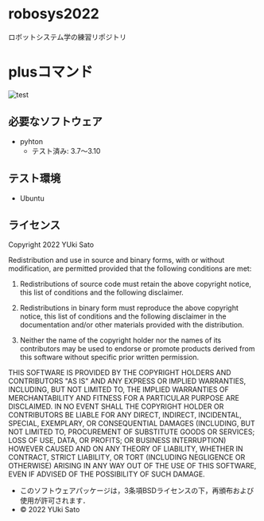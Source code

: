 # robosys2022
ロボットシステム学の練習リポジトリ

# plusコマンド
![test](https://github.com/yukisato1481/robosys2022/actions/workflows/test.yml/badge.svg)

## 必要なソフトウェア
* pyhton
  * テスト済み: 3.7～3.10

## テスト環境
* Ubuntu

## ライセンス
Copyright 2022 YUki Sato

Redistribution and use in source and binary forms, with or without modification, are permitted provided that the following conditions are met:

1. Redistributions of source code must retain the above copyright notice, this list of conditions and the following disclaimer.

2. Redistributions in binary form must reproduce the above copyright notice, this list of conditions and the following disclaimer in the documentation and/or other materials provided with the distribution.

3. Neither the name of the copyright holder nor the names of its contributors may be used to endorse or promote products derived from this software without specific prior written permission.

THIS SOFTWARE IS PROVIDED BY THE COPYRIGHT HOLDERS AND CONTRIBUTORS "AS IS" AND ANY EXPRESS OR IMPLIED WARRANTIES, INCLUDING, BUT NOT LIMITED TO, THE IMPLIED WARRANTIES OF MERCHANTABILITY AND FITNESS FOR A PARTICULAR PURPOSE ARE DISCLAIMED. IN NO EVENT SHALL THE COPYRIGHT HOLDER OR CONTRIBUTORS BE LIABLE FOR ANY DIRECT, INDIRECT, INCIDENTAL, SPECIAL, EXEMPLARY, OR CONSEQUENTIAL DAMAGES (INCLUDING, BUT NOT LIMITED TO, PROCUREMENT OF SUBSTITUTE GOODS OR SERVICES; LOSS OF USE, DATA, OR PROFITS; OR BUSINESS INTERRUPTION) HOWEVER CAUSED AND ON ANY THEORY OF LIABILITY, WHETHER IN CONTRACT, STRICT LIABILITY, OR TORT (INCLUDING NEGLIGENCE OR OTHERWISE) ARISING IN ANY WAY OUT OF THE USE OF THIS SOFTWARE, EVEN IF ADVISED OF THE POSSIBILITY OF SUCH DAMAGE.

  * このソフトウェアパッケージは，3条項BSDライセンスの下，再頒布および使用が許可されます．
  * © 2022 YUki Sato
